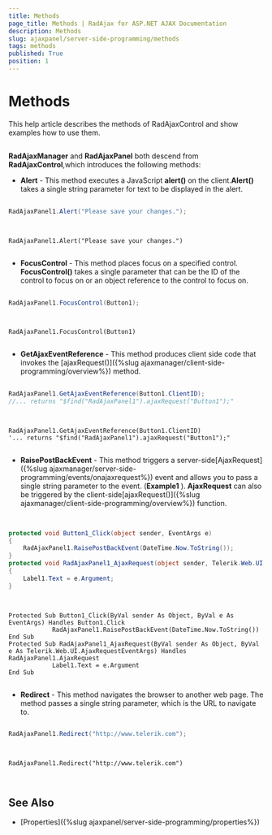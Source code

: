 ```yaml
---
title: Methods
page_title: Methods | RadAjax for ASP.NET AJAX Documentation
description: Methods
slug: ajaxpanel/server-side-programming/methods
tags: methods
published: True
position: 1
---
```


# Methods



This help article describes the methods of RadAjaxControl and show examples how to use them.

## 

**RadAjaxManager** and **RadAjaxPanel** both descend from **RadAjaxControl**,which introduces the following methods:

* **Alert** - This method executes a JavaScript **alert()** on the client.**Alert()** takes a single string parameter for text to be displayed in the alert.



````C#
	
RadAjaxPanel1.Alert("Please save your changes.");
	
````
````VB
	
RadAjaxPanel1.Alert("Please save your changes.")
	
````


* **FocusControl** - This method places focus on a specified control. **FocusControl()** takes a single parameter that can be the ID of the control to focus on or an object reference to the control to focus on.



````C#
	
RadAjaxPanel1.FocusControl(Button1);
	
````
````VB
	
RadAjaxPanel1.FocusControl(Button1)
	
````


* **GetAjaxEventReference** - This method produces client side code that invokes the [ajaxRequest()]({%slug ajaxmanager/client-side-programming/overview%}) method.



````C#
	
RadAjaxPanel1.GetAjaxEventReference(Button1.ClientID);
//... returns "$find("RadAjaxPanel1").ajaxRequest("Button1");"
	
````
````VB
	
RadAjaxPanel1.GetAjaxEventReference(Button1.ClientID)
'... returns "$find("RadAjaxPanel1").ajaxRequest("Button1");"
	
````


* **RaisePostBackEvent** - This method triggers a server-side[AjaxRequest]({%slug ajaxmanager/server-side-programming/events/onajaxrequest%}) event and allows you to pass a single string parameter to the event. (**Example1** ). **AjaxRequest** can also be triggered by the client-side[ajaxRequest()]({%slug ajaxmanager/client-side-programming/overview%}) function.



````C#
	     
	
protected void Button1_Click(object sender, EventArgs e)
{    
	RadAjaxPanel1.RaisePostBackEvent(DateTime.Now.ToString());
}
protected void RadAjaxPanel1_AjaxRequest(object sender, Telerik.Web.UI.AjaxRequestEventArgs e)
{    
	Label1.Text = e.Argument;
}
				
````
````VB
	
Protected Sub Button1_Click(ByVal sender As Object, ByVal e As EventArgs) Handles Button1.Click
	        RadAjaxPanel1.RaisePostBackEvent(DateTime.Now.ToString())
End Sub
Protected Sub RadAjaxPanel1_AjaxRequest(ByVal sender As Object, ByVal e As Telerik.Web.UI.AjaxRequestEventArgs) Handles RadAjaxPanel1.AjaxRequest
	        Label1.Text = e.Argument
End Sub
	
````


* **Redirect** - This method navigates the browser to another web page. The method passes a single string parameter, which is the URL to navigate to.



````C#
	
RadAjaxPanel1.Redirect("http://www.telerik.com");
	
````
````VB.NET
	
RadAjaxPanel1.Redirect("http://www.telerik.com")
	
	
````


## See Also

 * [Properties]({%slug ajaxpanel/server-side-programming/properties%})

